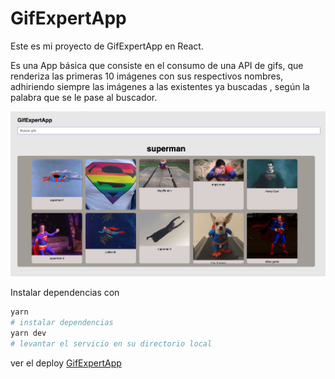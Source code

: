 # GifExpertApp

Este es mi proyecto de GifExpertApp en React.

Es una App básica que consiste en el consumo de una API de gifs, que renderiza  las primeras 10 imágenes con sus respectivos nombres, adhiriendo siempre las imágenes a las existentes ya buscadas , según  la palabra que se le pase al buscador.

![](./Images/Preview%20GifExpertApp.png)
 

Instalar dependencias con 
```sh 
yarn 
# instalar dependencias
yarn dev
# levantar el servicio en su directorio local
```

ver el deploy  <a href="https://gifs-expert-vic.netlify.app/">GifExpertApp</a>


